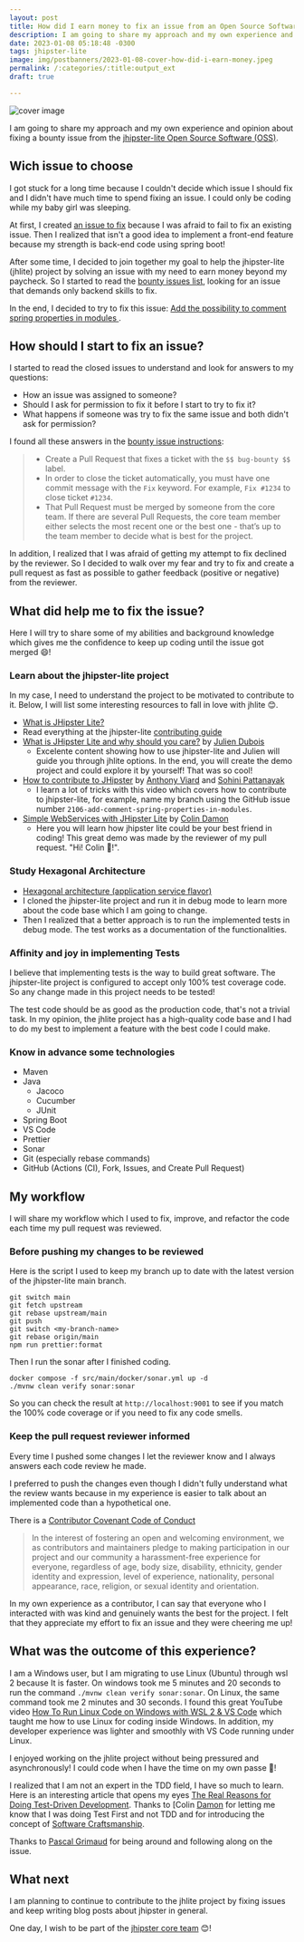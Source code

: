 ```yaml
---
layout: post
title: How did I earn money to fix an issue from an Open Source Software (OSS)
description: I am going to share my approach and my own experience and opinion about fixing a bounty issue from the jhipster-lite Open Source Software (OSS)
date: 2023-01-08 05:18:48 -0300
tags: jhipster-lite
image: img/postbanners/2023-01-08-cover-how-did-i-earn-money.jpeg
permalink: /:categories/:title:output_ext
draft: true

---
```

![cover image](https://renanfranca.github.io/img/postbanners/2023-01-08-cover-how-did-i-earn-money.jpeg)

I am going to share my approach and my own experience and opinion about fixing a bounty issue from the [jhipster-lite Open Source Software (OSS)](https://github.com/jhipster/jhipster-lite).

## Wich issue to choose

I got stuck for a long time because I couldn't decide which issue I should fix and I didn't have much time to spend fixing an issue. I could only be coding while my baby girl was sleeping.

At first, I created [an issue to fix](https://github.com/jhipster/jhipster-lite/issues/4401) because I was afraid to fail to fix an existing issue. Then I realized that isn't a good idea to implement a front-end feature because my strength is back-end code using spring boot!

After some time, I decided to join together my goal to help the jhipster-lite (jhlite) project by solving an issue with my need to earn money beyond my paycheck. So I started to read the [bounty issues list](https://github.com/jhipster/jhipster-lite/labels/%24%24%20bug-bounty%20%24%24), looking for an issue that demands only backend skills to fix.

In the end, I decided to try to fix this issue: [Add the possibility to comment spring properties in modules
](https://github.com/jhipster/jhipster-lite/issues/2106).

## How should I start to fix an issue?

I started to read the closed issues to understand and look for answers to my questions:

- How an issue was assigned to someone?
- Should I ask for permission to fix it before I start to try to fix it?
- What happens if someone was try to fix the same issue and both didn't ask for permission?

I found all these answers in the [bounty issue instructions](https://www.jhipster.tech/bug-bounties/#how-to-get-the-money):
>
> - Create a Pull Request that fixes a ticket with the `$$ bug-bounty $$` label.
> - In order to close the ticket automatically, you must have one commit message with the `Fix` keyword. For example, `Fix #1234` to close ticket `#1234`.
> - That Pull Request must be merged by someone from the core team. If there are several Pull Requests, the core team member either selects the most recent one or the best one - that’s up to the team member to decide what is best for the project.

In addition, I realized that I was afraid of getting my attempt to fix declined by the reviewer. So I decided to walk over my fear and try to fix and create a pull request as fast as possible to gather feedback (positive or negative) from the reviewer.

## What did help me to fix the issue?

Here I will try to share some of my abilities and background knowledge which gives me the confidence to keep up coding until the issue got merged 😄!

### Learn about the jhipster-lite project

In my case, I need to understand the project to be motivated to contribute to it. Below, I will list some interesting resources to fall in love with jhlite 😊.

- [What is JHipster Lite?](https://www.jhipster.tech/jhipster-lite/)
- Read everything at the jhipster-lite [contributing guide](https://github.com/jhipster/jhipster-lite/blob/main/CONTRIBUTING.md)
- [What is JHipster Lite and why should you care?](https://www.youtube.com/watch?v=dTzGQNOKWug) by [Julien Dubois](https://twitter.com/juliendubois)
  - Excelente content showing how to use jhipster-lite and Julien will guide you through jhlite options. In the end, you will create the demo project and could explore it by yourself! That was so cool!
- [How to contribute to JHipster](https://www.youtube.com/watch?v=O-P58uCWrfI) by [Anthony Viard](https://twitter.com/avdev4j) and [Sohini Pattanayak](https://twitter.com/TheSohini)
  - I learn a lot of tricks with this video which covers how to contribute to jhipster-lite, for example, name my branch using the GitHub issue number `2106-add-comment-spring-properties-in-modules`.
- [Simple WebServices with JHipster Lite](https://www.youtube.com/watch?v=mEECPRZjajI) by [Colin Damon](https://www.linkedin.com/in/colin-damon/)
  - Here you will learn how jhipster lite could be your best friend in coding! This great demo was made by the reviewer of my pull request. "Hi! Colin 👋!".

### Study Hexagonal Architecture

- [Hexagonal architecture (application service flavor)](https://github.com/jhipster/jhipster-lite/blob/main/documentation/hexagonal-architecture.md)
- I cloned the jhipster-lite project and run it in debug mode to learn more about the code base which I am going to change.
- Then I realized that a better approach is to run the implemented tests in debug mode. The test works as a documentation of the functionalities.

### Affinity and joy in implementing Tests

I believe that implementing tests is the way to build great software. The jhipster-lite project is configured to accept only 100% test coverage code. So any change made in this project needs to be tested!

The test code should be as good as the production code, that's not a trivial task. In my opinion, the jhlite project has a high-quality code base and I had to do my best to implement a feature with the best code I could make.

### Know in advance some technologies

- Maven
- Java
  - Jacoco
  - Cucumber
  - JUnit
- Spring Boot
- VS Code
- Prettier
- Sonar
- Git (especially rebase commands)
- GitHub (Actions (CI), Fork, Issues, and Create Pull Request)

## My workflow

I will share my workflow which I used to fix, improve, and refactor the code each time my pull request was reviewed.

### Before pushing my changes to be reviewed

Here is the script I used to keep my branch up to date with the latest version of the jhipster-lite main branch.

```shell
git switch main
git fetch upstream
git rebase upstream/main
git push
git switch <my-branch-name>
git rebase origin/main
npm run prettier:format
```

Then I run the sonar after I finished coding.

```shell
docker compose -f src/main/docker/sonar.yml up -d
./mvnw clean verify sonar:sonar
```

So you can check the result at `http://localhost:9001` to see if you match the 100% code coverage or if you need to fix any code smells.

### Keep the pull request reviewer informed

Every time I pushed some changes I let the reviewer know and I always answers each code review he made.

I preferred to push the changes even though I didn't fully understand what the review wants because in my experience is easier to talk about an implemented code than a hypothetical one.

There is a [Contributor Covenant Code of Conduct](https://github.com/jhipster/jhipster-lite/blob/main/CODE_OF_CONDUCT.md)
> In the interest of fostering an open and welcoming environment, we as contributors and maintainers pledge to making participation in our project and our community a harassment-free experience for everyone, regardless of age, body size, disability, ethnicity, gender identity and expression, level of experience, nationality, personal appearance, race, religion, or sexual identity and orientation.

In my own experience as a contributor, I can say that everyone who I interacted with was kind and genuinely wants the best for the project. I felt that they appreciate my effort to fix an issue and they were cheering me up!

## What was the outcome of this experience?

I am a Windows user, but I am migrating to use Linux (Ubuntu) through wsl 2 because It is faster. On windows took me 5 minutes and 20 seconds to run the command `./mvnw clean verify sonar:sonar`. On Linux, the same command took me 2 minutes and 30 seconds. I found this great YouTube video [How To Run Linux Code on Windows with WSL 2 & VS Code](https://youtu.be/bRW5r7TK6KM) which taught me how to use Linux for coding inside Windows. In addition, my developer experience was lighter and smoothly with VS Code running under Linux.

I enjoyed working on the jhlite project without being pressured and asynchronously! I could code when I have the time on my own passe 👏!

I realized that I am not an expert in the TDD field, I have so much to learn. Here is an interesting article that opens my eyes [The Real Reasons for Doing Test-Driven Development](https://www.codecraftr.nl/why-use-tdd). Thanks to [Colin [Damon](https://www.linkedin.com/in/colin-damon/) for letting me know that I was doing Test First and not TDD and for introducing the concept of [Software Craftsmanship](https://manifesto.softwarecraftsmanship).

Thanks to [Pascal Grimaud](https://twitter.com/pascalgrimaud) for being around and following along on the issue.

## What next

I am planning to continue to contribute to the jhlite project by fixing issues and keep writing blog posts about jhipster in general.

One day, I wish to be part of the [jhipster core team](https://www.jhipster.tech/team/) 😊!

